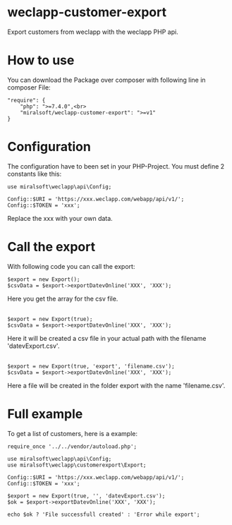 # weclapp-customer-export
Export customers from weclapp with the weclapp PHP api.

# How to use
You can download the Package over composer with following line in composer File:

```
"require": {
    "php": ">=7.4.0",<br>
    "miralsoft/weclapp-customer-export": ">=v1"
}
```

# Configuration
The configuration have to been set in your PHP-Project. You must define 2 constants like this:

```
use miralsoft\weclapp\api\Config;

Config::$URI = 'https://xxx.weclapp.com/webapp/api/v1/';
Config::$TOKEN = 'xxx';
```

Replace the xxx with your own data.

# Call the export
With following code you can call the export:

```
$export = new Export();
$csvData = $export->exportDatevOnline('XXX', 'XXX');
```
Here you get the array for the csv file.
<br><br>
```
$export = new Export(true);
$csvData = $export->exportDatevOnline('XXX', 'XXX');
```
Here it will be created a csv file in your actual path with the filename 'datevExport.csv'.
<br><br>
```
$export = new Export(true, 'export', 'filename.csv');
$csvData = $export->exportDatevOnline('XXX', 'XXX');
```
Here a file will be created in the folder export with the name 'filename.csv'.

# Full example
To get a list of customers, here is a example:

```
require_once '../../vendor/autoload.php';

use miralsoft\weclapp\api\Config;
use miralsoft\weclapp\customerexport\Export;

Config::$URI = 'https://xxx.weclapp.com/webapp/api/v1/';
Config::$TOKEN = 'xxx';

$export = new Export(true, '', 'datevExport.csv');
$ok = $export->exportDatevOnline('XXX', 'XXX');

echo $ok ? 'File successfull created' : 'Error while export';
```